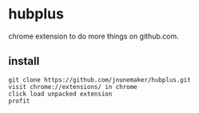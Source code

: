 # hubplus

chrome extension to do more things on github.com.

## install

```
git clone https://github.com/jnunemaker/hubplus.git
visit chrome://extensions/ in chrome
click load unpacked extension
profit
```

